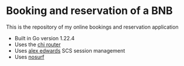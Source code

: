 # Booking and reservation of a BNB

This is the repository of my online bookings and reservation application

- Built in Go version 1.22.4
- Uses the [chi router](https://github.com/go-chi/chi)
- Uses [alex edwards](https://github.com/alexedwards/scs/v2) SCS session management
- Uses [nosurf](https://github.com/justinas/nosurf)